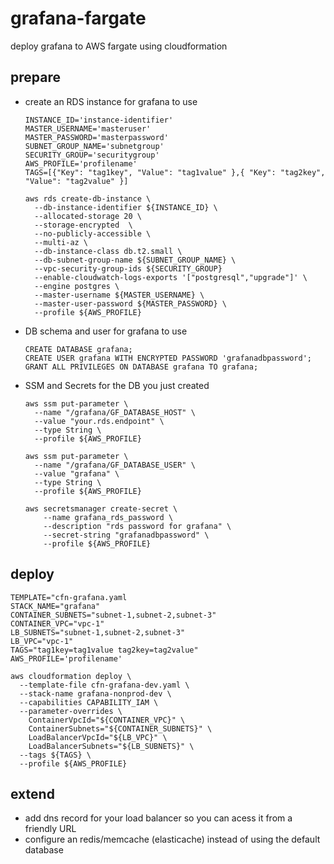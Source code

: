 # grafana-fargate

deploy grafana to AWS fargate using cloudformation

## prepare

* create an RDS instance for grafana to use

    ```
    INSTANCE_ID='instance-identifier'
    MASTER_USERNAME='masteruser'
    MASTER_PASSWORD='masterpassword'
    SUBNET_GROUP_NAME='subnetgroup'
    SECURITY_GROUP='securitygroup'
    AWS_PROFILE='profilename'
    TAGS=[{"Key": "tag1key", "Value": "tag1value" },{ "Key": "tag2key", "Value": "tag2value" }]

    aws rds create-db-instance \
      --db-instance-identifier ${INSTANCE_ID} \
      --allocated-storage 20 \
      --storage-encrypted  \
      --no-publicly-accessible \
      --multi-az \
      --db-instance-class db.t2.small \
      --db-subnet-group-name ${SUBNET_GROUP_NAME} \
      --vpc-security-group-ids ${SECURITY_GROUP}
      --enable-cloudwatch-logs-exports '["postgresql","upgrade"]' \
      --engine postgres \
      --master-username ${MASTER_USERNAME} \
      --master-user-password ${MASTER_PASSWORD} \
      --profile ${AWS_PROFILE}
    ```

* DB schema and user for grafana to use

    ```
    CREATE DATABASE grafana;
    CREATE USER grafana WITH ENCRYPTED PASSWORD 'grafanadbpassword';
    GRANT ALL PRIVILEGES ON DATABASE grafana TO grafana;
    ```

* SSM and Secrets for the DB you just created

    ```
    aws ssm put-parameter \
      --name "/grafana/GF_DATABASE_HOST" \
      --value "your.rds.endpoint" \
      --type String \
      --profile ${AWS_PROFILE}

    aws ssm put-parameter \
      --name "/grafana/GF_DATABASE_USER" \
      --value "grafana" \
      --type String \
      --profile ${AWS_PROFILE}

    aws secretsmanager create-secret \
        --name grafana_rds_password \
        --description "rds password for grafana" \
        --secret-string "grafanadbpassword" \
        --profile ${AWS_PROFILE}
    ```

## deploy

```
TEMPLATE="cfn-grafana.yaml
STACK_NAME="grafana"
CONTAINER_SUBNETS="subnet-1,subnet-2,subnet-3"
CONTAINER_VPC="vpc-1"
LB_SUBNETS="subnet-1,subnet-2,subnet-3"
LB_VPC="vpc-1"
TAGS="tag1key=tag1value tag2key=tag2value"
AWS_PROFILE='profilename'

aws cloudformation deploy \
  --template-file cfn-grafana-dev.yaml \
  --stack-name grafana-nonprod-dev \
  --capabilities CAPABILITY_IAM \
  --parameter-overrides \
    ContainerVpcId="${CONTAINER_VPC}" \
    ContainerSubnets="${CONTAINER_SUBNETS}" \
    LoadBalancerVpcId="${LB_VPC}" \
    LoadBalancerSubnets="${LB_SUBNETS}" \
  --tags ${TAGS} \
  --profile ${AWS_PROFILE}
```


## extend

* add dns record for your load balancer so you can acess it from a friendly URL
* configure an redis/memcache (elasticache) instead of using the default database


